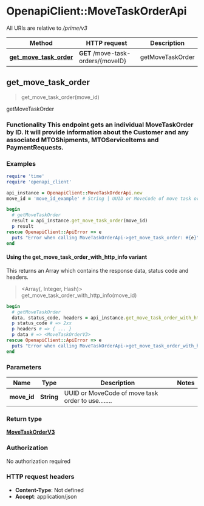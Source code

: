 # OpenapiClient::MoveTaskOrderApi

All URIs are relative to */prime/v3*

| Method | HTTP request | Description |
| ------ | ------------ | ----------- |
| [**get_move_task_order**](MoveTaskOrderApi.md#get_move_task_order) | **GET** /move-task-orders/{moveID} | getMoveTaskOrder |


## get_move_task_order

> <MoveTaskOrderV3> get_move_task_order(move_id)

getMoveTaskOrder

### Functionality This endpoint gets an individual MoveTaskOrder by ID.  It will provide information about the Customer and any associated MTOShipments, MTOServiceItems and PaymentRequests. 

### Examples

```ruby
require 'time'
require 'openapi_client'

api_instance = OpenapiClient::MoveTaskOrderApi.new
move_id = 'move_id_example' # String | UUID or MoveCode of move task order to use........

begin
  # getMoveTaskOrder
  result = api_instance.get_move_task_order(move_id)
  p result
rescue OpenapiClient::ApiError => e
  puts "Error when calling MoveTaskOrderApi->get_move_task_order: #{e}"
end
```

#### Using the get_move_task_order_with_http_info variant

This returns an Array which contains the response data, status code and headers.

> <Array(<MoveTaskOrderV3>, Integer, Hash)> get_move_task_order_with_http_info(move_id)

```ruby
begin
  # getMoveTaskOrder
  data, status_code, headers = api_instance.get_move_task_order_with_http_info(move_id)
  p status_code # => 2xx
  p headers # => { ... }
  p data # => <MoveTaskOrderV3>
rescue OpenapiClient::ApiError => e
  puts "Error when calling MoveTaskOrderApi->get_move_task_order_with_http_info: #{e}"
end
```

### Parameters

| Name | Type | Description | Notes |
| ---- | ---- | ----------- | ----- |
| **move_id** | **String** | UUID or MoveCode of move task order to use........ |  |

### Return type

[**MoveTaskOrderV3**](MoveTaskOrderV3.md)

### Authorization

No authorization required

### HTTP request headers

- **Content-Type**: Not defined
- **Accept**: application/json

